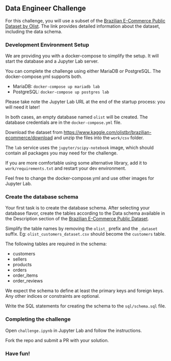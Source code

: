 ## Data Engineer Challenge

For this challenge, you will use a subset of the [Brazilian E-Commerce Public Dataset by Olist](https://www.kaggle.com/olistbr/brazilian-ecommerce). The link provides detailed information about the dataset, including the data schema.


### Development Environment Setup

We are providing you with a docker-compose to simplify the setup. It will start the database and a Jupyter Lab server.

 You can complete the challenge using either MariaDB or PostgreSQL. The docker-compose.yml supports both.

- MariaDB: `docker-compose up mariadb lab`
- PostgreSQL: `docker-compose up postgres lab`

Please take note the Jupyter Lab URL at the end of the startup process: you will need it later!

In both cases, an empty database named `olist` will be created. The database credentials are in the `docker-compose.yml` file.

Download the dataset from https://www.kaggle.com/olistbr/brazilian-ecommerce/download and unzip the files into the `work/csv` folder.

The `lab` service uses the `jupyter/scipy-notebook` image, which should contain all packages you may need for the challenge.

If you are more comfortable using some alternative library, add it to `work/requirements.txt` and restart your dev environment.

Feel free to change the docker-compose.yml and use other images for Jupyter Lab.


### Create the database schema

Your first task is to create the database schema. After selecting your database flavor, create the tables according to the Data schema available in the Description section of the [Brazilian E-Commerce Public Dataset](https://www.kaggle.com/olistbr/brazilian-ecommerce).

Simplify the table names by removing the `olist_` prefix and the `_dataset` suffix. Eg: `olist_customers_dataset.csv` should become the `customers` table.

The following tables are required in the schema:

- customers
- sellers
- products
- orders
- order_items
- order_reviews

We expect the schema to define at least the primary keys and foreign keys. Any other indices or constraints are optional.

Write the SQL statements for creating the schema to the `sql/schema.sql` file.

### Completing the challenge

Open `challenge.ipynb` in Jupyter Lab and follow the instructions.

Fork the repo and submit a PR with your solution.

### Have fun!
